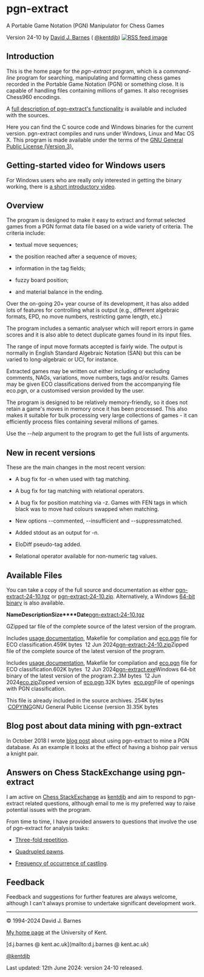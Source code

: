 # pgn-extract

A Portable Game Notation (PGN) Manipulator for Chess Games

Version 24-10 by [David J. Barnes](https://www.cs.kent.ac.uk/~djb/) ( [@kentdjb](https://twitter.com/kentdjb))  [![RSS feed image](feed.png)](pgn-extract.xml)

## Introduction

This is the home page for the _pgn-extract_ program,
which is a _command-line_ program for searching, manipulating and formatting
chess games recorded in the Portable Game Notation (PGN) or something close. It
is capable of handling files containing millions of games. It also recognises Chess960
encodings.

A [full description of pgn-extract's functionality](https://www.cs.kent.ac.uk/people/staff/djb/pgn-extract/help.html) is available and included
with the sources.

Here you can find the C source code and Windows binaries for the current
version.
pgn-extract compiles and runs under Windows, Linux and Mac OS X.
This program is made available under the terms of the
[GNU General Public License (Version 3).](https://www.cs.kent.ac.uk/~djb/pgn-extract/COPYING)

## Getting-started video for Windows users

For Windows users who are really only interested in getting
the binary working, there is [a short introductory video](https://www.cs.kent.ac.uk/~djb/pgn-extract/intro.mp4).

## Overview

The program is designed to make it easy to extract and format selected games from a
PGN format data file based on a wide variety of criteria.
The criteria include:

- textual move sequences;

- the position reached after a sequence of moves;

- information in the tag fields;

- fuzzy board position;

- and material balance in the ending.


Over the on-going 20+ year course of its development, it has also added
lots of features for controlling what is output (e.g., different
algebraic formats, EPD, no move numbers, restricting game length, etc.)

The program includes a semantic analyser which will
report errors in game scores and it is also able to detect duplicate
games found in its input files.

The range of input move formats accepted is fairly wide.
The output is normally in English Standard
Algebraic Notation (SAN) but this can be varied to long-algebraic or UCI,
for instance.

Extracted games may be written out either including or excluding
comments, NAGs, variations, move numbers, tags and/or results.
Games may be given ECO classifications
derived from the accompanying file eco.pgn, or a customised version
provided by the user.

The program is designed to be relatively memory-friendly, so it
does not retain a game's moves in memory once it has been processed.
This also makes it suitable for bulk processing very large collections of games
\- it can efficiently process files containing several millions of games.

Use the _--help_ argument to the program to
get the full lists of arguments.

## New in recent versions

These are the main changes in the most recent version:

- A bug fix for -n when used with tag matching.


- A bug fix for tag matching with relational operators.


- A bug fix for position matching via -z. Games with FEN tags in which black
was to move had colours swapped when matching.


- New options --commented, --insufficient and --suppressmatched.


- Added stdout as an output for -n.


- EloDiff pseudo-tag added.


- Relational operator available for non-numeric tag values.


## Available Files

You can take a copy of the full source and
documentation as either
[pgn-extract-24-10.tgz](https://www.cs.kent.ac.uk/~djb/pgn-extract/pgn-extract-24-10.tgz)
or
[pgn-extract-24-10.zip](https://www.cs.kent.ac.uk/~djb/pgn-extract/pgn-extract-24-10.zip).
Alternatively, a Windows
[64-bit binary](https://www.cs.kent.ac.uk/~djb/pgn-extract/pgn-extract.exe) is also available.

**Name****Description****Size****Date**[pgn-extract-24-10.tgz](https://www.cs.kent.ac.uk/~djb/pgn-extract/pgn-extract-24-10.tgz)

GZipped tar file
of the complete source of the latest version of the program.

Includes [usage documentation](https://www.cs.kent.ac.uk/~djb/pgn-extract/help.html),
Makefile for compilation and
[eco.pgn](https://www.cs.kent.ac.uk/~djb/pgn-extract/eco.pgn) file for ECO classification.459K bytes  12 Jun 2024[pgn-extract-24-10.zip](https://www.cs.kent.ac.uk/~djb/pgn-extract/pgn-extract-24-10.zip)Zipped file of the complete source of the latest version of the program.

Includes [usage documentation](https://www.cs.kent.ac.uk/~djb/pgn-extract/help.html), Makefile for compilation and
[eco.pgn](https://www.cs.kent.ac.uk/~djb/pgn-extract/eco.pgn) file for ECO classification.602K bytes  12 Jun 2024[pgn-extract.exe](https://www.cs.kent.ac.uk/~djb/pgn-extract/pgn-extract.exe)Windows 64-bit binary of the latest version of the program.2.3M bytes  12 Jun 2024[eco.zip](https://www.cs.kent.ac.uk/~djb/pgn-extract/eco.zip)Zipped version of [eco.pgn](https://www.cs.kent.ac.uk/~djb/pgn-extract/eco.pgn).32K bytes  [eco.pgn](https://www.cs.kent.ac.uk/~djb/pgn-extract/eco.pgn)File of openings with PGN classification.

This file is already included in the source archives.
254K bytes  [COPYING](https://www.cs.kent.ac.uk/~djb/pgn-extract/COPYING)GNU General Public License (version 3).35K bytes

## Blog post about data mining with pgn-extract

In October 2018 I wrote [blog post](http://blogs.kent.ac.uk/djb/2018/10/14/data-mining-with-pgn-extract/)
about using pgn-extract to mine a PGN database.
As an example it looks at the effect of having a bishop pair versus a knight pair.

## Answers on Chess StackExchange using pgn-extract

I am active on [Chess StackExchange](https://chess.stackexchange.com/) as
[kentdjb](https://chess.stackexchange.com/users/12951/kentdjb)
and aim to respond to pgn-extract related questions, although email to me is my preferred way to raise
potential issues with the program.

From time to time, I have provided answers to questions that involve
the use of pgn-extract for analysis tasks:

- [Three-fold repetition](https://chess.stackexchange.com/questions/23938/is-there-a-record-for-threefold-repetition-for-when-the-claimed-positions-are-th/24276#24276).


- [Quadrupled pawns](https://chess.stackexchange.com/questions/24166/what-professional-game-has-the-quickest-sequence-starting-from-move-one-to-qua/24274#24274).


- [Frequency of occurrence of castling](https://chess.stackexchange.com/questions/24245/how-often-does-castling-occur-in-grandmaster-games/24247#24247).


## Feedback

Feedback and suggestions for further features are always welcome, although I can't always
promise to undertake significant development work.

* * *

© 1994-2024 David J. Barnes

[My home page](https://www.cs.kent.ac.uk/~djb/) at the University of Kent.

[d.j.barnes @ kent.ac.uk](mailto:d.j.barnes @ kent.ac.uk)

[@kentdjb](https://x.com/kentdjb)

Last updated: 12th June 2024: version 24-10 released.

